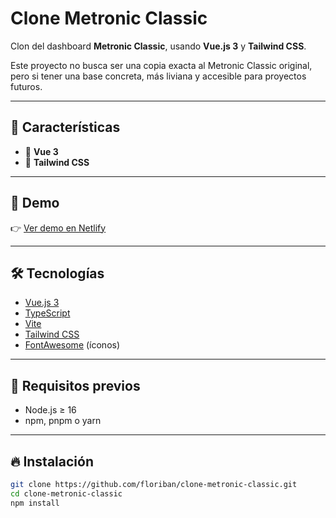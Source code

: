 # Clone Metronic Classic

Clon del dashboard **Metronic Classic**, usando **Vue.js 3** y **Tailwind CSS**.

Este proyecto no busca ser una copia exacta al Metronic Classic original, pero si tener una base concreta, más liviana y accesible para proyectos futuros.

---

## 🚀 Características

-   🌟 **Vue 3**
-   💨 **Tailwind CSS**

---

## 📸 Demo

👉 [Ver demo en Netlify](https://brilliant-tartufo-6ad09e.netlify.app/)

---

## 🛠️ Tecnologías

-   [Vue.js 3](https://vuejs.org/)
-   [TypeScript](https://www.typescriptlang.org/)
-   [Vite](https://vitejs.dev/)
-   [Tailwind CSS](https://tailwindcss.com/)
-   [FontAwesome](https://fontawesome.com/) (íconos)

---

## 📑 Requisitos previos

-   Node.js ≥ 16
-   npm, pnpm o yarn

---

## 🔥 Instalación

```bash
git clone https://github.com/floriban/clone-metronic-classic.git
cd clone-metronic-classic
npm install
```
